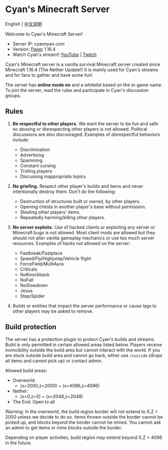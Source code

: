 # Cyan's Minecraft Server

English | [中文说明](README_cn.md)

Welcome to Cyan's Minecraft Server!

* Server IP: cyannyan.com
* Version: [Paper](https://papermc.io/) 1.16.4
* Watch Cyan's stream!! [YouTube](https://www.youtube.com/channel/UC9wbdkwvYVSgKtOZ3Oov98g) | [Twitch](https://www.twitch.tv/cyannyan39)

Cyan's Minecraft server is a vanilla survival Minecraft server created since Minecraft 1.16.4 (The Nether Update!) It is mainly used for Cyan's streams and for fans to gather and have some fun!

The server has **online mode on** and a whitelist based on the in-game name. To join the server, read the rules and participate in Cyan's discussion groups.

## Rules

1. **Be respectful to other players.** We want the server to be fun and safe so abusing or disrespecting other players is not allowed. Political discussions are also discouraged. Examples of disrespectful behaviors include:
    * Discrimination
    * Advertising
    * Spamming
    * Constant cursing
    * Trolling players
    * Discussing inappropriate topics

2. **No griefing.** Respect other player's builds and items and never intentionally destroy them. Don't do the following:
    * Destruction of structures built or owned, by other players.
    * Opening chests in another player's base without permission.
    * Stealing other players' items.
    * Repeatedly harming/killing other players.

3. **No server exploits.** Use of hacked clients or exploiting any server or Minecraft bugs is not allowed. Most client mods are allowed but they should not alter vanilla gameplay mechanics or use too much server resources. Examples of hacks not allowed on the server:
    * Fastbreak/Fastplace
    * Speed/Fly/Highjump/Vehicle flight
    * ForceField/MultiAura
    * Criticals
    * NoKnockback
    * NoFall
    * NoSlowdown
    * Jesus
    * Step/Spider

4. Builds or entities that impact the server performance or cause lags to other players may be asked to remove.

## Build protection

The server has a protection plugin to protect Cyan's builds and streams. Build is only permitted in certain allowed areas listed below. Players receive invincibility outside the build area but cannot interact with the world. If you are stuck outside build area and cannot go back, either use `/suicide` (drops all items and cannot pick up) or contact admin.

Allowed build areas:
* Overworld:
    * (x=2000,z=2000) ~ (x=4096,z=4096)
* Nether:
    * (x=0,z=0) ~ (x=2048,z=2048)
* The End: Open to all

Warning: In the overworld, the build region border will not extend to X,Z < 2000 unless we decide to do so. Items thrown outside the border cannot be picked up, and blocks beyond the border cannot be mined. You cannot ask an admin to get items or mine blocks outside the border.

Depending on player activities, build region may extend beyond X,Z > 4096 in the future.

